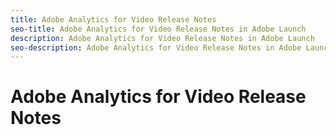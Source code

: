 ```yaml
---
title: Adobe Analytics for Video Release Notes
seo-title: Adobe Analytics for Video Release Notes in Adobe Launch
description: Adobe Analytics for Video Release Notes in Adobe Launch
seo-description: Adobe Analytics for Video Release Notes in Adobe Launch
---
```


# Adobe Analytics for Video Release Notes
